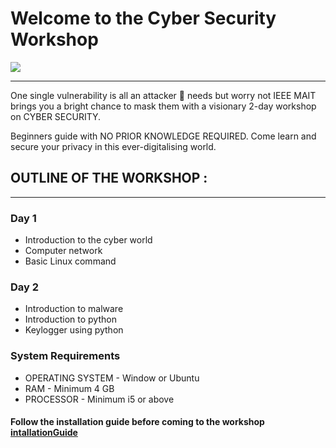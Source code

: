 # Welcome to the Cyber Security Workshop
![](https://proxy.duckduckgo.com/iu/?u=http%3A%2F%2Faoemploymenttalk.com%2Fwp-content%2Fuploads%2F2016%2F02%2Fcybersecurity.jpg&f=1&nofb=1)

---

One single vulnerability is all an attacker 👤 needs but worry not IEEE MAIT brings you a bright chance to mask them with a visionary 2-day workshop on CYBER SECURITY.

Beginners guide with NO PRIOR KNOWLEDGE REQUIRED.
Come learn and secure your privacy  in this ever-digitalising world. 

## OUTLINE OF THE WORKSHOP :
___

### Day 1

* Introduction to the cyber world
* Computer network 
* Basic Linux command 
 
### Day 2

* Introduction to malware
* Introduction to python
* Keylogger using python

### System Requirements
* OPERATING SYSTEM - Window or Ubuntu
* RAM - Minimum 4 GB
* PROCESSOR - Minimum i5 or above 

#### Follow the installation guide before coming to the workshop [intallationGuide](intallationGuide.md) 
